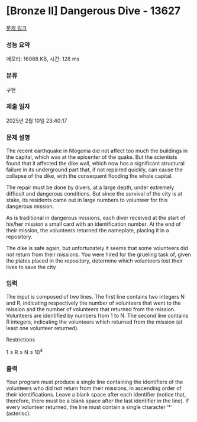 # [Bronze II] Dangerous Dive - 13627 

[문제 링크](https://www.acmicpc.net/problem/13627) 

### 성능 요약

메모리: 16088 KB, 시간: 128 ms

### 분류

구현

### 제출 일자

2025년 2월 10일 23:40:17

### 문제 설명

<p>The recent earthquake in Nlogonia did not affect too much the buildings in the capital, which was at the epicenter of the quake. But the scientists found that it affected the dike wall, which now has a significant structural failure in its underground part that, if not repaired quickly, can cause the collapse of the dike, with the consequent flooding the whole capital.</p>

<p>The repair must be done by divers, at a large depth, under extremely difficult and dangerous conditions. But since the survival of the city is at stake, its residents came out in large numbers to volunteer for this dangerous mission.</p>

<p>As is traditional in dangerous missions, each diver received at the start of his/her mission a small card with an identification number. At the end of their mission, the volunteers returned the nameplate, placing it in a repository.</p>

<p>The dike is safe again, but unfortunately it seems that some volunteers did not return from their missions. You were hired for the grueling task of, given the plates placed in the repository, determine which volunteers lost their lives to save the city</p>

### 입력 

 <p>The input is composed of two lines. The first line contains two integers N and R, indicating respectively the number of volunteers that went to the mission and the number of volunteers that returned from the mission. Volunteers are identified by numbers from 1 to N. The second line contains R integers, indicating the volunteers which returned from the mission (at least one volunteer returned).</p>

<p>Restrictions</p>

<p>1 ≤ R ≤ N ≤ 10<sup>4</sup></p>

### 출력 

 <p>Your program must produce a single line containing the identifiers of the volunteers who did not return from their missions, in ascending order of their identifications. Leave a blank space after each identifier (notice that, therefore, there must be a blank space after the last identifier in the line). If every volunteer returned, the line must contain a single character ‘*’ (asterisc).</p>

